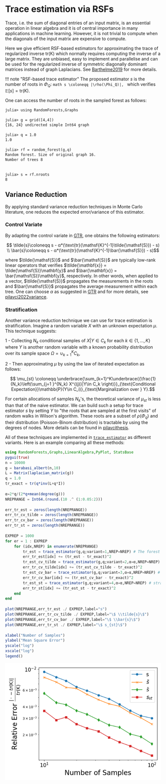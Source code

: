 # Trace estimation via RSFs
Trace, i.e. the sum of diagonal entries of an input matrix, is an essential operation in linear algebra and it is of central importance in many applications in machine learning. However, it is not trivial to compute when the diagonals of the input matrix are expensive to compute.

Here we give efficient RSF-based estimators for approximating the trace of regularized inverse $\text{tr}(\mathsf{K})$ which normally requires computing the inverse of a large matrix. They are unbiased, easy to implement and parallelise and can be used for the regularized inverse of symmetric diagonally dominant matrices instead of graph Laplacians. See [Barthelme2019](@cite) for more details.

!!! note "RSF-based trace estimator"
    The proposed estimator $s$ is the number of roots in $\Phi_Q$:
    ```math
        s \coloneqq |\rho(\Phi_Q)|,
    ```
    which verifies $\mathbb{E}[s] = \text{tr}(\mathsf{K})$.

One can access the number of roots in the sampled forest as follows:
```@jldoctest
julia> using RandomForests,Graphs

julia> g = grid([4,4])
{16, 24} undirected simple Int64 graph

julia> q = 1.0
1.0

julia> rf = random_forest(g,q)
Random forest. Size of original graph 16.
Number of trees 8


julia> s = rf.nroots
8
```    

## Variance Reduction
By applying standard variance reduction techniques in Monte Carlo literature, one reduces the expected error/variance of this estimator.

### Control Variate
By adapting the control variate in [GTR](./gtr.md), one obtains the following estimators:
```math
    \tilde{s}\coloneqq s - α*(\text{tr}(\mathsf{K}^{-1}\tilde{\mathsf{S}}) - s) \\ 
    
    \bar{s}\coloneqq s - α*(\text{tr}(\mathsf{K}^{-1}\bar{\mathsf{S}}) - s)
```
where $\tilde{\mathsf{S}}$ and $\bar{\mathsf{S}}$ are typically low-rank linear operators that verifies $\tilde{\mathbf{x}} = \tilde{\mathsf{S}}\mathbf{y}$ and $\bar{\mathbf{x}} = \bar{\mathsf{S}}\mathbf{y}$, respectively. In other words, when applied to a vector, $\tilde{\mathsf{S}}$ propagates the measurements in the roots and $\bar{\mathsf{S}}$ propagates the average measurement within each tree.
One can choose $\alpha$ as suggested in [GTR](./gtr.md) and for more details, see [pilavci2022variance](@cite).

### Stratification
Another variance reduction technique we can use for trace estimation is stratification. Imagine a random variable $X$ with an unknown expectation $\mu$. This technique suggests:

1 - Collecting $N_k$ conditional samples of $X|Y\in C_k$ for each $k\in\{1,\dots,K\}$ where $Y$ is another random variable with a known probability distribution over its sample space $\Omega =\cup_{k=1}^{K} C_k$,

2 - Then approximating $\mu$ by using the law of iterated expectation as follows: 
```math
    \mu_{st} \coloneqq \underbrace{\sum_{k=1}^K\underbrace{{\frac{1}{N_k}\left(\sum_{j=1 }^{N_k} X^{(j)}|Y\in C_k  \right)}}_{\text{Conditional Expectation}}\mathbb{P}(Y\in C_i)}_{\text{Marginalization over } Y}.
```
For certain allocations of samples $N_k$'s, the theoretical variance of $\mu_{st}$ is less than that of the naive estimator. We can build such a setup for trace estimator $s$ by setting $Y$ to "the roots that are sampled at the first visits" of random walks in Wilson's algorithm. These roots are a subset of $\rho(\Phi_q)$ and their distribution (Poisson-Binom distribution) is tractable by using the degrees of nodes. More details can be found in [pilavcithesis](@cite). 

All of these techniques are implemented in [`trace_estimator`](@ref) as different variants. Here is an example comparing all these methods: 

```julia 
using RandomForests,Graphs,LinearAlgebra,PyPlot, StatsBase
pygui(true)
n = 10000
g = barabasi_albert(n,10)
L = Matrix(laplacian_matrix(g))
q = 1.0
tr_exact = tr(q*inv(L+q*I)) 

α=2*q/(2*q+mean(degree(g)))
NREPRANGE = Int64.(round.(10 .^ (1:0.05:2)))

err_tr_est = zeros(length(NREPRANGE))
err_tr_cv_tilde = zeros(length(NREPRANGE))
err_tr_cv_bar = zeros(length(NREPRANGE))
err_tr_st = zeros(length(NREPRANGE))

EXPREP = 1000
for er = 1 : EXPREP
    for (idx,NREP) in enumerate(NREPRANGE)
        tr_est = trace_estimator(g,q;variant=1,NREP=NREP) # The forest estimator s
        err_tr_est[idx] += (tr_est - tr_exact)^2
        tr_est_cv_tilde = trace_estimator(g,q;variant=2,α=α,NREP=NREP) # s_tilde 
        err_tr_cv_tilde[idx] += (tr_est_cv_tilde - tr_exact)^2
        tr_est_cv_bar = trace_estimator(g,q;variant=3,α=α,NREP=NREP) # s_bar
        err_tr_cv_bar[idx] += (tr_est_cv_bar - tr_exact)^2
        tr_est_st = trace_estimator(g,q;variant=4,α=α,NREP=NREP) # stratified estimator s_st
        err_tr_st[idx] += (tr_est_st - tr_exact)^2
    end
end

plot(NREPRANGE,err_tr_est ./ EXPREP,label="s")
plot(NREPRANGE,err_tr_cv_tilde ./ EXPREP,label="\$ \\tilde{s}\$")
plot(NREPRANGE,err_tr_cv_bar ./ EXPREP,label="\$ \\bar{s}\$")
plot(NREPRANGE,err_tr_st ./ EXPREP,label="\$ s_{st}\$")

xlabel("Number of Samples")
ylabel("Mean Square Error")
yscale("log")
xscale("log")
legend()
```
![](trace_comp.png)